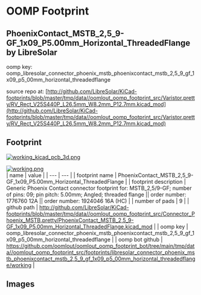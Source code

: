 # OOMP Footprint  
## PhoenixContact_MSTB_2,5_9-GF_1x09_P5.00mm_Horizontal_ThreadedFlange  by LibreSolar  
  
oomp key: oomp_libresolar_connector_phoenix_mstb_phoenixcontact_mstb_2,5_9_gf_1x09_p5_00mm_horizontal_threadedflange  
  
source repo at: [http://github.com/LibreSolar/KiCad-footprints/blob/master/tmp/data//oomlout_oomp_footprint_src/Varistor.pretty/RV_Rect_V25S440P_L26.5mm_W8.2mm_P12.7mm.kicad_mod](http://github.com/LibreSolar/KiCad-footprints/blob/master/tmp/data//oomlout_oomp_footprint_src/Varistor.pretty/RV_Rect_V25S440P_L26.5mm_W8.2mm_P12.7mm.kicad_mod)  
## Footprint  
  
[![working_kicad_pcb_3d.png](working_kicad_pcb_3d_600.png)](working_kicad_pcb_3d.png)  
  
[![working.png](working_600.png)](working.png)  
| name | value | 
| --- | --- | 
| footprint name | PhoenixContact_MSTB_2,5_9-GF_1x09_P5.00mm_Horizontal_ThreadedFlange | 
| footprint description | Generic Phoenix Contact connector footprint for: MSTB_2,5/9-GF; number of pins: 09; pin pitch: 5.00mm; Angled; threaded flange || order number: 1776760 12A || order number: 1924046 16A (HC) | 
| number of pads | 9 | 
| github path | http://github.com/LibreSolar/KiCad-footprints/blob/master/tmp/data//oomlout_oomp_footprint_src/Connector_Phoenix_MSTB.pretty/PhoenixContact_MSTB_2,5_9-GF_1x09_P5.00mm_Horizontal_ThreadedFlange.kicad_mod | 
| oomp key | oomp_libresolar_connector_phoenix_mstb_phoenixcontact_mstb_2,5_9_gf_1x09_p5_00mm_horizontal_threadedflange | 
| oomp bot github | https://github.com/oomlout/oomlout_oomp_footprint_bot/tree/main/tmp/data//oomlout_oomp_footprint_src/footprints/libresolar_connector_phoenix_mstb_phoenixcontact_mstb_2,5_9_gf_1x09_p5_00mm_horizontal_threadedflange/working | 
## Images  
